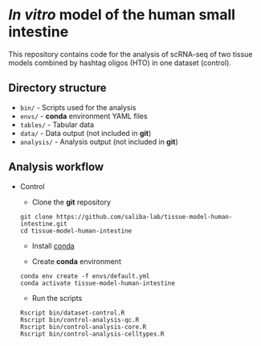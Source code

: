 # _In vitro_ model of the human small intestine

This repository contains code for the analysis of scRNA-seq of two tissue models combined by hashtag oligos (HTO) in one dataset (control).

## Directory structure

* `bin/` - Scripts used for the analysis
* `envs/` - **conda** environment YAML files
* `tables/` - Tabular data
* `data/` - Data output (not included in **git**)
* `analysis/` - Analysis output (not included in **git**)

## Analysis workflow

* Control
   - Clone the **git** repository
   ```
   git clone https://github.com/saliba-lab/tissue-model-human-intestine.git
   cd tissue-model-human-intestine
   ```
   
   - Install [conda](https://docs.conda.io/en/latest/miniconda.html)
   
   - Create **conda** environment
   ```
   conda env create -f envs/default.yml
   conda activate tissue-model-human-intestine
   ```
   
   - Run the scripts
   ```
   Rscript bin/dataset-control.R
   Rscript bin/control-analysis-qc.R
   Rscript bin/control-analysis-core.R
   Rscript bin/control-analysis-celltypes.R
   ```
